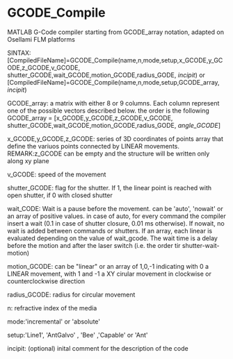 # GCODE_Compile
MATLAB G-Code compiler starting from GCODE_array notation, adapted on Osellami FLM platforms


SINTAX: 
[CompiledFileName]=GCODE_Compile(name,n,mode,setup,x_GCODE,y_GCODE,z_GCODE,v_GCODE, shutter_GCODE,wait_GCODE,motion_GCODE,radius_GODE, *incipit*)
or [CompiledFileName]=GCODE_Compile(name,n,mode,setup,GCODE_array, *incipit*)

GCODE_array: a matrix with either 8 or 9 columns. Each column represent one of the possible vectors described below. the order is the following
GCODE_array = [x_GCODE,y_GCODE,z_GCODE,v_GCODE, shutter_GCODE,wait_GCODE,motion_GCODE,radius_GODE, *angle_GCODE*]

  x_GCODE,y_GCODE,z_GCODE: series of 3D coordinates of points array that
  define the variuos points connected by LINEAR movements. 
  REMARK:z_GCODE can be empty and the structure will be written only along xy
  plane

  v_GCODE: speed of the movement

  shutter_GCODE: flag for the shutter. If 1, the linear point is reached
  with open shutter, if 0 with closed shutter

  wait_CODE: Wait is a pause before the movement. can be 'auto', 'nowait' or an array of positive values. in case of
  auto,  for every command the
  compiler insert a wait (0.1 in case of
  shutter closure, 0.01 ms otherwise). If nowait, no wait is added between
  commands or shutters. If an array, each linear is evaluated depending
  on the value of wait_gcode. The wait time is a delay before the motion
  and after the laser switch (i.e. the order tir shutter-wait-motion)

  motion_GCODE: can be "linear" or an array of 1,0,-1 indicating with 0 a LINEAR movement, with 1
  and -1 a XY cirular movement in clockwise or counterclockwise direction

  radius_GCODE: radius for circular movement

  n: refractive index of the media 

  mode:'incremental' or 'absolute'

  setup:'Line1', 'AntGalvo' , 'Bee' ,'Capable' or 'Ant'

  incipit: (optional) inital comment for the description of the code
